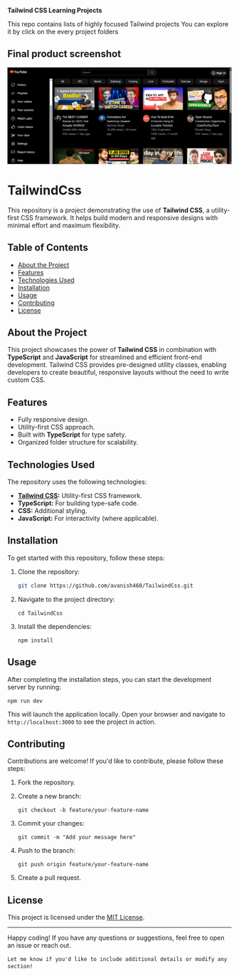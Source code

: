 **Tailwind CSS Learning Projects**

This repo contains lists of highly focused Tailwind projects
You can explore it by click on the every project folders

## Final product screenshot

![YouTube Home Page ScreenShot](/youtubeclone/public/ythome.png)


# TailwindCss

This repository is a project demonstrating the use of **Tailwind CSS**, a utility-first CSS framework. It helps build modern and responsive designs with minimal effort and maximum flexibility.

## Table of Contents

- [About the Project](#about-the-project)
- [Features](#features)
- [Technologies Used](#technologies-used)
- [Installation](#installation)
- [Usage](#usage)
- [Contributing](#contributing)
- [License](#license)

## About the Project

This project showcases the power of **Tailwind CSS** in combination with **TypeScript** and **JavaScript** for streamlined and efficient front-end development. Tailwind CSS provides pre-designed utility classes, enabling developers to create beautiful, responsive layouts without the need to write custom CSS.

## Features

- Fully responsive design.
- Utility-first CSS approach.
- Built with **TypeScript** for type safety.
- Organized folder structure for scalability.

## Technologies Used

The repository uses the following technologies:

- **[Tailwind CSS](https://tailwindcss.com/):** Utility-first CSS framework.
- **TypeScript:** For building type-safe code.
- **CSS:** Additional styling.
- **JavaScript:** For interactivity (where applicable).

## Installation

To get started with this repository, follow these steps:

1. Clone the repository:
   ```bash
   git clone https://github.com/avanish460/TailwindCss.git 
   ```
2.  Navigate to the project directory:
    ```
    cd TailwindCss
    ```
    
3.  Install the dependencies:
    ```
    npm install
    ```
    

## Usage

After completing the installation steps, you can start the development server by running:
```
npm run dev
```

This will launch the application locally. Open your browser and navigate to  `http://localhost:3000`  to see the project in action.

## Contributing

Contributions are welcome! If you'd like to contribute, please follow these steps:

1.  Fork the repository.
2.  Create a new branch:
    ```
    git checkout -b feature/your-feature-name
    ```
    
3.  Commit your changes:
    ```
    git commit -m "Add your message here"
    ```
    
4.  Push to the branch:
    ```
    git push origin feature/your-feature-name
    ```
    
5.  Create a pull request.

## License

This project is licensed under the  [MIT License](https://github.com/avanish460/TailwindCss/tree/LICENSE).

----------

Happy coding! If you have any questions or suggestions, feel free to open an issue or reach out.

```
Let me know if you'd like to include additional details or modify any section!
```
